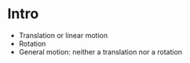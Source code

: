&emsp;
# Intro

- Translation or linear motion
- Rotation
- General motion: neither a translation nor a rotation